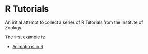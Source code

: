 # R Tutorials

An initial attempt to collect a series of R Tutorials from the Institute of Zoology.

The first example is:

- [Animations in R](https://github.com/Zoological-Society-of-London/r_tutorials/tree/master/animation)
